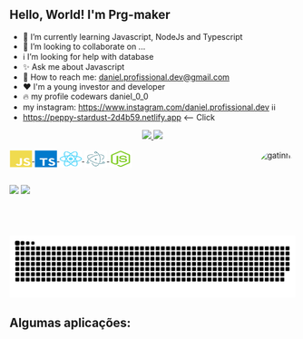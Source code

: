 ## Hello, World!  I'm Prg-maker 

- 🌱 I’m currently learning Javascript, NodeJs and Typescript
- 👯 I’m looking to collaborate on ...
- ℹ️ I’m looking for help with database 
- ✨ Ask me about Javascript
- 📧 How to reach me: daniel.profissional.dev@gmail.com
- ❤️ I'm a young investor and developer
- 🔥 my profile codewars daniel_0_0
- my instagram: https://www.instagram.com/daniel.profissional.dev ℹ️ℹ️
- https://peppy-stardust-2d4b59.netlify.app <-- Click

<div align="center">
  <a href="https://github.com/Prg-Maker">
  <img height="180em" src="https://github-readme-stats.vercel.app/api?username=Prg-maker&show_icons=true&theme=dark&include_all_commits=true&count_private=true"/>
  <img height="180em" src="https://github-readme-stats.vercel.app/api/top-langs/?username=Prg-maker&layout=compact&langs_count=7&theme=dark"/>
</div>
  
  

  
  
  <div style="display: inline_block"><br>
  <img align="center" alt="Prg-Maker-Js" height="30" width="40" src="https://raw.githubusercontent.com/devicons/devicon/master/icons/javascript/javascript-plain.svg">
  <img align="center" alt="Prg-Maker-Ts" height="30" width="40" src="https://raw.githubusercontent.com/devicons/devicon/master/icons/typescript/typescript-plain.svg">
  <img align="center" alt="Prg-Maker-React" height="30" width="40" src="https://raw.githubusercontent.com/devicons/devicon/master/icons/react/react-original.svg">


  <img align="center" alt="Prg-Maker-CSS" height="30" width="40" src="https://raw.githubusercontent.com/devicons/devicon/master/icons/electron/electron-original.svg">
    
   <img align="center" alt="Prg-Maker-CSS" height="30" width="40" src="https://raw.githubusercontent.com/devicons/devicon/master/icons/nodejs/nodejs-original.svg">
    
    
<img align="right" alt="gatinho" height="150" style="border-radius:50px;" src="https://i.ytimg.com/vi/AMShoQ_qdc0/maxresdefault.jpg">
    
  

</div>
  </br>
  
 <div> 
   
  <a href="https://www.instagram.com/daniel.profissional.dev/" target="_blank"><img src="https://img.shields.io/badge/-Instagram-%23E4405F?style=for-the-badge&logo=instagram&logoColor=white" target="_blank"></a>
<a href="https://www.linkedin.com/in/daniel-silva-73b2371b4/" target="_blank"><img src="https://img.shields.io/badge/-LinkedIn-%230077B5?style=for-the-badge&logo=linkedin&logoColor=white" target="_blank"></a> 
 
  ![Snake animation](https://github.com/Prg-Maker/Prg-Maker/blob/output/github-contribution-grid-snake.svg)
 
</div>



  <h2>Algumas aplicações:</h2>
<div>
  <img src="https://user-images.githubusercontent.com/71097744/173193360-b57a3990-a345-4592-8222-461da3df4bcc.gif" alt="" />
</div>


